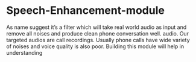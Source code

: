 # Speech-Enhancement-module
As name suggest it’s a filter which will take real world audio as input and remove all noises and produce clean phone conversation well. audio. Our targeted audios are call recordings. Usually phone calls have wide variety of noises and voice quality is also poor. Building this module will help in understanding
